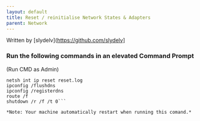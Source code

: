 ```yaml
---
layout: default
title: Reset / reinitialise Network States & Adapters
parent: Network
---
```

Written by [slydelv](https://github.com/slydelv]

### Run the following commands in an elevated Command Prompt
(Run CMD as Admin)

```netsh winsock reset catalog
netsh int ip reset reset.log
ipconfig /flushdns
ipconfig /registerdns
route /f
shutdown /r /f /t 0```

*Note: Your machine automatically restart when running this comand.*
